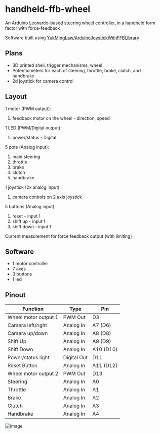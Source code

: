 # handheld-ffb-wheel
An Arduino Leonardo-based steering wheel controller, in a handheld form factor with force-feedback

Software built using [YukMingLaw/ArduinoJoystickWithFFBLibrary](https://github.com/YukMingLaw/ArduinoJoystickWithFFBLibrary)

## Plans
- 3D printed shell, trigger mechanisms, wheel
- Potentiometers for each of steering, throttle, brake, clutch, and handbrake
- 2d joystick for camera control

## Layout
1 motor (PWM output):
1. feedback motor on the wheel - direction, speed

1 LED (PWM/Digital output):
1. power/status - Digital

5 pots (Analog input):
1. main steering
2. throttle
3. brake
4. clutch
5. handbrake

1 joystick (2x analog input):
1. camera controls on 2 axis joystick

5 buttons (Analog input):
1. reset - input 1
2. shift up - input 1
3. shift down - input 1

Current measurement for force feedback output (with limiting)

## Software
- 1 motor controller
- 7 axes
- 3 buttons
- 1 led

## Pinout
|Function|Type|Pin|
|-|-|-|
|Wheel motor output 1|PWM Out|D3
|Camera left/right|Analog In|A7 (D6)
|Camera up/down|Analog In|A8 (D8)
|Shift Up|Analog In|A9 (D9)
|Shift Down|Analog In|A10 (D10)
|Power/status light|Digital Out|D11
|Reset Button|Analog In|A11 (D12)
|Wheel motor output 2|PWM Out|D13
|Steering|Analog In|A0
|Throttle|Analog In|A1
|Brake|Analog In|A2
|Clutch|Analog In|A3
|Handbrake|Analog In|A4

![image](https://github.com/user-attachments/assets/d85c9a8c-747d-4ac3-82ca-b6af365d31d4)

